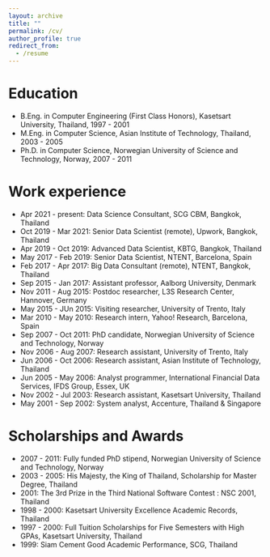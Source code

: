 ```yaml
---
layout: archive
title: ""
permalink: /cv/
author_profile: true
redirect_from:
  - /resume
---
```


Education
======
* B.Eng. in Computer Engineering (First Class Honors), Kasetsart University, Thailand, 1997 - 2001
* M.Eng. in Computer Science, Asian Institute of Technology, Thailand, 2003 - 2005
* Ph.D. in Computer Science, Norwegian University of Science and Technology, Norway, 2007 - 2011

Work experience
======
* Apr 2021 - present: Data Science Consultant, SCG CBM, Bangkok, Thailand
* Oct 2019 - Mar 2021: Senior Data Scientist (remote), Upwork, Bangkok, Thailand
* Apr 2019 - Oct 2019: Advanced Data Scientist, KBTG, Bangkok, Thailand
* May 2017 - Feb 2019: Senior Data Scientist, NTENT, Barcelona, Spain
* Feb 2017 - Apr 2017: Big Data Consultant (remote), NTENT, Bangkok, Thailand
* Sep 2015 - Jan 2017: Assistant professor, Aalborg University, Denmark
* Nov 2011 - Aug 2015: Postdoc researcher, L3S Research Center, Hannover, Germany
* May 2015 - JUn 2015: Visiting researcher, University of Trento, Italy
* Mar 2010 - May 2010: Research intern, Yahoo! Research, Barcelona, Spain
* Sep 2007 - Oct 2011: PhD candidate, Norwegian University of Science and Technology, Norway
* Nov 2006 - Aug 2007: Research assistant, University of Trento, Italy
* Jun 2006 - Oct 2006: Research assistant, Asian Institute of Technology, Thailand
* Jun 2005 - May 2006: Analyst programmer, International Financial Data Services, IFDS Group, Essex, UK
* Nov 2002 - Jul 2003:   Research assistant, Kasetsart University, Thailand
* May 2001 - Sep 2002: System analyst, Accenture, Thailand & Singapore

Scholarships and Awards
======
* 2007 - 2011: Fully funded PhD stipend, Norwegian University of Science and Technology, Norway
* 2003 - 2005: His Majesty, the King of Thailand, Scholarship for Master Degree, Thailand
* 2001: The 3rd Prize in the Third National Software Contest : NSC 2001, Thailand
* 1998 - 2000: Kasetsart University Excellence Academic Records, Thailand
* 1997 - 2000: Full Tuition Scholarships for Five Semesters with High GPAs, Kasetsart University, Thailand
* 1999: Siam Cement Good Academic Performance, SCG, Thailand